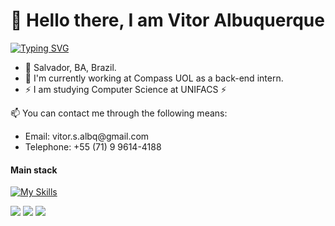 


<h1>
 👋 Hello there, I am Vitor Albuquerque
</h1>

[![Typing SVG](https://readme-typing-svg.demolab.com?font=Fira+Code&pause=1000&color=47AC3C&random=false&width=435&lines=Software+Engineer)](https://git.io/typing-svg)

<ul>
 
<li>📍 Salvador, BA, Brazil. </li>

<li>🚩 I'm currently working at Compass UOL as a back-end intern.</li>

<li>⚡ I am studying Computer Science at UNIFACS ⚡</li>
</ul>

📫 You can contact me through the following means:
<ul>
<li> Email: vitor.s.albq@gmail.com </li>
<li> Telephone: +55 (71) 9 9614-4188 </li>
</ul>
 
 #### Main stack

[![My Skills](https://skillicons.dev/icons?i=java,spring,aws,postgresql,mongodb,docker,git,kotlin,react)](https://skillicons.dev)

<!--
<div align="center">
  <a href="https://github.com/VitorSAlb">
</div>

  <img align="right" alt="Link-pic" height="100" style="border-radius:50px;" src="https://cdn.discordapp.com/attachments/956319574159130664/960342217489264640/giphy.gif">
</div>

<img height="180em" src="https://github-readme-stats.vercel.app/api/top-langs/?username=VitorSAlb&layout=compact&langs_count=7&theme=dark"/>
<div> 
-->
  
  <a href="https://www.linkedin.com/in/vitor-albuquerque-a181a2230/" target="_blank"><img src="https://img.shields.io/badge/-LinkedIn-%230077B5?style=for-the-badge&logo=linkedin&logoColor=white" target="_blank"></a> 
  <a href = "mailto:contato.vitoralb@gmail.com"><img src="https://img.shields.io/badge/-Gmail-%23333?style=for-the-badge&logo=gmail&logoColor=white" target="_blank"></a>
  <a href="https://www.instagram.com/vitorsalb_/" target="_blank"><img src="https://img.shields.io/badge/-Instagram-%23E4405F?style=for-the-badge&logo=instagram&logoColor=white" target="_blank"></a>
  
</div>
